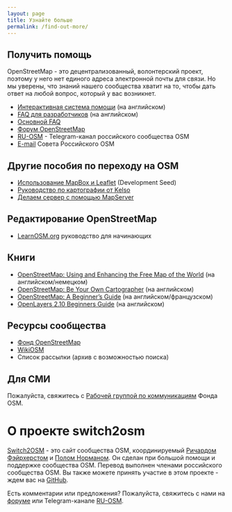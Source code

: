 ```yaml
---
layout: page
title: Узнайте больше
permalink: /find-out-more/
---
```


## Получить помощь

OpenStreetMap - это децентрализованный, волонтерский проект, поэтому у него нет единого адреса электронной почты для связи. Но мы уверены, что знаний нашего сообщества хватит на то, чтобы дать ответ на любой вопрос, который у вас возникнет.

* [Интерактивная система помощи](http://help.openstreetmap.org/) (на английском)
* [FAQ для разработчиков](http://wiki.openstreetmap.org/wiki/Developer_FAQ) (на английском)
* [Основной FAQ](http://wiki.openstreetmap.org/wiki/FAQ)
* [Форум OpenStreetMap](https://forum.openstreetmap.org/)
* [RU-OSM](https://t.me/ruosm) - Telegram-канал российского сообщества OSM
* [E-mail](mailto:board@openstreetmap.ru) Совета Российского OSM

## Другие пособия по переходу на OSM
* [Использование MapBox и Leaflet](http://developmentseed.org/blog/2012/jan/12/open-source-with-leaflet-and-mapbox/) (Development Seed)
* [Руководство по картографии от Kelso](https://github.com/nvkelso/geo-how-to/wiki)
* [Делаем сервер с помощью MapServer](http://trac.osgeo.org/mapserver/wiki/RenderingOsmDataUbuntu)

## Редактирование OpenStreetMap
* [LearnOSM.org](http://www.learnosm.org/) руководство для начинающих

## Книги
* [OpenStreetMap: Using and Enhancing the Free Map of the World](http://openstreetmap.info/) (на английском/немецком)
* [OpenStreetMap: Be Your Own Cartographer](https://www.packtpub.com/openstreetmap/book) (на английском)
* [OpenStreetMap: A Beginner’s Guide](http://en.flossmanuals.net/openstreetmap/) (на английском/французском)
* [OpenLayers 2.10 Beginners Guide](https://www.packtpub.com/openlayers-2-1-javascript-web-mapping-library-beginners-guide/book) (на английском)

## Ресурсы сообщества
* [Фонд OpenStreetMap](https://wiki.osmfoundation.org/wiki/Main_Page)
* [WikiOSM](https://wiki.openstreetmap.org/wiki/Main_Page)
* Список рассылки (архив с возможностью поиска)

## Для СМИ
Пожалуйста, свяжитесь с [Рабочей группой по коммуникациям](https://wiki.osmfoundation.org/wiki/Communication_Working_Group) Фонда OSM.

# О проекте switch2osm
[Switch2OSM](https://switch2osm.org/) - это сайт сообщества OSM, координируемый [Ричардом Фэйрхерстом](http://www.systemed.net/) и [Полом Норманом](http://www.paulnorman.ca/). Он сделан при большой помощи и поддержке сообщества OSM. Перевод выполнен членами российского сообщества OSM. Вы также можете принять участие в этом проекте - ждем вас на [GitHub](https://github.com/Silka123/switch2osm.github.io).

Есть комментарии или предложения? Пожалуйста, свяжитесь с нами на [форуме](https://forum.openstreetmap.org/) или Telegram-канале [RU-OSM](https://t.me/ruosm).
